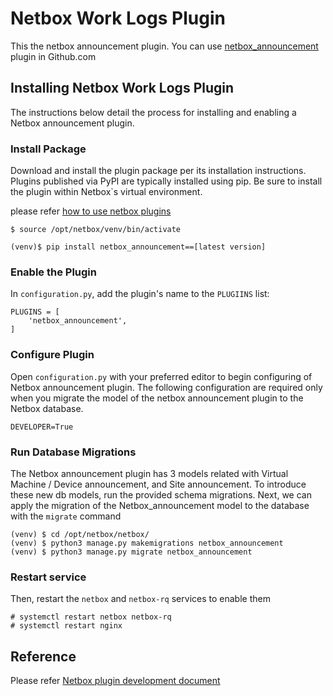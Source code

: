 # Netbox Work Logs Plugin

This the netbox announcement plugin.
You can use [netbox_announcement](https://github.com/vas-git/netbox-announcement) plugin in Github.com

## Installing Netbox Work Logs Plugin
The instructions below detail the process for installing and enabling a Netbox announcement plugin.

### Install Package
Download and install the plugin package per its installation instructions. Plugins published via PyPI are typically installed using pip. Be sure to install the plugin within Netbox`s virtual environment.

please refer [how to use netbox plugins](https://netbox.readthedocs.io/en/stable/plugins/)


```
$ source /opt/netbox/venv/bin/activate

(venv)$ pip install netbox_announcement==[latest version]
```

### Enable the Plugin

In `configuration.py`, add the plugin's name to the `PLUGIINS` list:

```
PLUGINS = [
    'netbox_announcement',
]
```

### Configure Plugin
Open `configuration.py` with your preferred editor to begin configuring of Netbox announcement plugin. The following configuration are required only when you migrate the model of the netbox announcement plugin to the Netbox database.

```
DEVELOPER=True 
```

### Run Database Migrations

The Netbox announcement plugin has 3 models related with Virtual Machine / Device announcement, and Site announcement.
To introduce these new db models, run the provided schema migrations.
Next, we can apply the migration of the Netbox_announcement model to the database with the `migrate` command

```
(venv) $ cd /opt/netbox/netbox/
(venv) $ python3 manage.py makemigrations netbox_announcement
(venv) $ python3 manage.py migrate netbox_announcement
```

### Restart service

Then, restart the `netbox` and `netbox-rq` services to enable them

```
# systemctl restart netbox netbox-rq
# systemctl restart nginx
```

## Reference

Please refer [Netbox plugin development document](https://netbox.readthedocs.io/en/stable/plugins/development/)